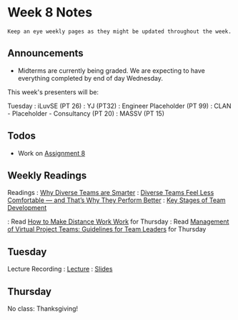 
# Week 8 Notes

```{note}
Keep an eye weekly pages as they might be updated throughout the week.
```

## Announcements

* Midterms are currently being graded. We are expecting to have everything completed by end of day Wednesday.

This week's presenters will be:

Tuesday
: iLuvSE (PT 26)
: YJ (PT32)
: Engineer Placeholder (PT 99)
: CLAN - Placeholder - Consultancy (PT 20)
: MASSV (PT 15)

## Todos

* Work on [Assignment 8](a8.md) 

## Weekly Readings

Readings
: <a href="https://canvas.eee.uci.edu/courses/49168/files/folder/Readings?preview=20584733">Why Diverse Teams are Smarter</a> 
: <a href="https://canvas.eee.uci.edu/courses/49168/files/folder/Readings?preview=20584732">Diverse Teams Feel Less Comfortable — and That’s Why They Perform Better</a> 
: <a href="https://canvas.eee.uci.edu/courses/49168/files/folder/Readings?preview=20584734">Key Stages of Team Development</a> 

: Read <a href="../resources/Olson and Olson How to make distance work work.pdf">How to Make Distance Work Work</a> for Thursday
: Read <a href="../resources/Beranek et al. Management of Virtual Project Teams_ Guidelines for Team Leaders.pdf">Management of Virtual Project Teams: Guidelines for Team Leaders</a> for Thursday


## Tuesday

Lecture Recording
: [Lecture](https://uci.yuja.com/V/Video?v=9180711&node=39306927&a=194322748&autoplay=1)
: [Slides](https://docs.google.com/presentation/d/1pSaSOweM4SkdSwDrN0xacVMPJNLWCNlC3MHyCxgK59I/edit?usp=sharing)

## Thursday

No class: Thanksgiving!
